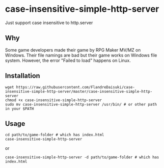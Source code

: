 # case-insensitive-simple-http-server

Just support case insensitive to http.server

## Why

Some game developers made their game by RPG Maker MV/MZ on Windows. Their file namings are bad but their game works on Windows file system. However, the error "Failed to load" happens on Linux.

## Installation

```shell
wget https://raw.githubusercontent.com/FlandreDaisuki/case-insensitive-simple-http-server/master/case-insensitive-simple-http-server
chmod +x case-insensitive-simple-http-server
sudo mv case-insensitive-simple-http-server /usr/bin/ # or other path in your $PATH
```

## Usage

```shell
cd path/to/game-folder # which has index.html
case-insensitive-simple-http-server
```

or

```shell
case-insensitive-simple-http-server -d path/to/game-folder # which has index.html
```
